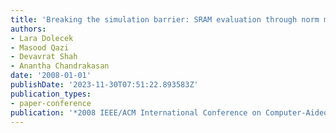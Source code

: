 ```yaml
---
title: 'Breaking the simulation barrier: SRAM evaluation through norm minimization'
authors:
- Lara Dolecek
- Masood Qazi
- Devavrat Shah
- Anantha Chandrakasan
date: '2008-01-01'
publishDate: '2023-11-30T07:51:22.893583Z'
publication_types:
- paper-conference
publication: '*2008 IEEE/ACM International Conference on Computer-Aided Design*'
---
```

